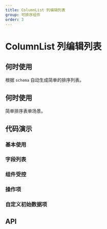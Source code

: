 ```yaml
---
title: ColumnList 列编辑列表
group: 可排序组件
order: 3
---
```


# ColumnList 列编辑列表

## 何时使用

根据 `schema` 自动生成简单的排序列表。

## 何时使用

简单排序表单场景。

## 代码演示

### 基本使用

<code src="./demos/normal.tsx" ></code>

### 字段列表

<code src="./demos/column.tsx" ></code>

### 组件受控

<code src="./demos/controlled.tsx" ></code>

### 操作项

<code src="./demos/actions.tsx" ></code>

### 自定义初始数据项

<code src="./demos/custom.tsx" ></code>

## API

<API id="ColumnList"></API>
